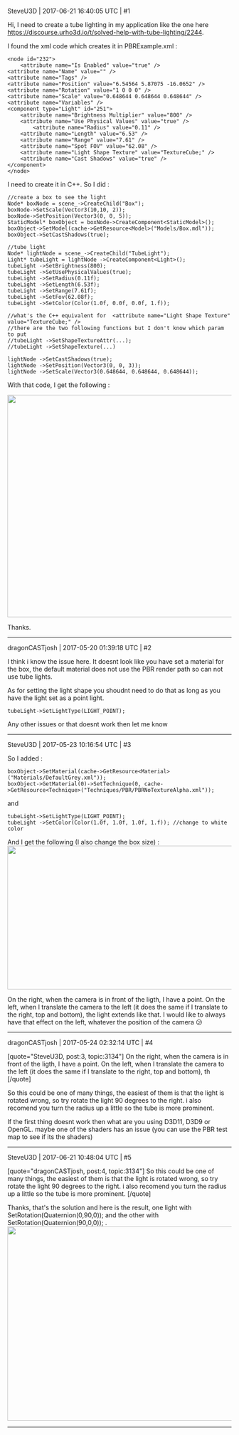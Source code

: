 SteveU3D | 2017-06-21 16:40:05 UTC | #1

Hi,
I need to create a tube lighting in my application like the one here https://discourse.urho3d.io/t/solved-help-with-tube-lighting/2244.

I found the xml code which creates it in PBRExample.xml : 

    <node id="232">
        <attribute name="Is Enabled" value="true" />
	<attribute name="Name" value="" />
	<attribute name="Tags" />
	<attribute name="Position" value="6.54564 5.87075 -16.0652" />
	<attribute name="Rotation" value="1 0 0 0" />
	<attribute name="Scale" value="0.648644 0.648644 0.648644" />
	<attribute name="Variables" />
	<component type="Light" id="251">
	    <attribute name="Brightness Multiplier" value="800" />
	    <attribute name="Use Physical Values" value="true" />
            <attribute name="Radius" value="0.11" />
	    <attribute name="Length" value="6.53" />
	    <attribute name="Range" value="7.61" />
	    <attribute name="Spot FOV" value="62.08" />
	    <attribute name="Light Shape Texture" value="TextureCube;" />
	    <attribute name="Cast Shadows" value="true" />
	</component>
    </node>

I need to create it in C++. So I did : 

    //create a box to see the light
    Node* boxNode = scene_->CreateChild("Box");
    boxNode->SetScale(Vector3(10,10, 2));
    boxNode->SetPosition(Vector3(0, 0, 5));
    StaticModel* boxObject = boxNode->CreateComponent<StaticModel>();
    boxObject->SetModel(cache->GetResource<Model>("Models/Box.mdl"));
    boxObject->SetCastShadows(true);
 
    //tube light
    Node* lightNode = scene_->CreateChild("TubeLight");
    Light* tubeLight = lightNode ->CreateComponent<Light>();
    tubeLight ->SetBrightness(800);
    tubeLight ->SetUsePhysicalValues(true);
    tubeLight ->SetRadius(0.11f);
    tubeLight ->SetLength(6.53f);
    tubeLight ->SetRange(7.61f);
    tubeLight ->SetFov(62.08f);
    tubeLight ->SetColor(Color(1.0f, 0.0f, 0.0f, 1.f));

    //what's the C++ equivalent for  <attribute name="Light Shape Texture" value="TextureCube;" />
    //there are the two following functions but I don't know which param to put
    //tubeLight ->SetShapeTextureAttr(...);
    //tubeLight ->SetShapeTexture(...)

    lightNode ->SetCastShadows(true);
    lightNode ->SetPosition(Vector3(0, 0, 3));
    lightNode ->SetScale(Vector3(0.648644, 0.648644, 0.648644));

With that code, I get the following : 

<img src="//cdck-file-uploads-global.s3.dualstack.us-west-2.amazonaws.com/standard17/uploads/urho3d/original/1X/448c635ed1232f37bd105e891bae5d61a2ffdc79.png" width="582" height="500">

Thanks.

-------------------------

dragonCASTjosh | 2017-05-20 01:39:18 UTC | #2

I think i know the issue here. It doesnt look like you have set a material for the box, the default material does not use the PBR render path so can not use tube lights.

As for setting the light shape you shoudnt need to do that as long as you have the light set as a point light.

    tubeLight->SetLightType(LIGHT_POINT);
Any other issues or that doesnt work then let me know

-------------------------

SteveU3D | 2017-05-23 10:16:54 UTC | #3

So I added : 
    
    boxObject->SetMaterial(cache->GetResource<Material>("Materials/DefaultGrey.xml"));
    boxObject->GetMaterial(0)->SetTechnique(0, cache->GetResource<Technique>("Techniques/PBR/PBRNoTextureAlpha.xml"));
and 

    tubeLight->SetLightType(LIGHT_POINT);
    tubeLight ->SetColor(Color(1.0f, 1.0f, 1.0f, 1.f)); //change to white color

And I get the following (I also change the box size) : 
<img src="//cdck-file-uploads-global.s3.dualstack.us-west-2.amazonaws.com/standard17/uploads/urho3d/original/1X/2092cf637a3097a9abf429713d7976540b9c0ae4.png" width="690" height="323">

On the right, when the camera is in front of the ligth, I have a point. On the left, when I translate the camera to the left (it does the same if I translate to the right, top and bottom), the light extends like that. I would like to always have that effect on the left, whatever the position of the camera :confused:

-------------------------

dragonCASTjosh | 2017-05-24 02:32:14 UTC | #4

[quote="SteveU3D, post:3, topic:3134"]
On the right, when the camera is in front of the ligth, I have a point. On the left, when I translate the camera to the left (it does the same if I translate to the right, top and bottom), th
[/quote]

So this could be one of many things, the easiest of them is that the light is rotated wrong, so try rotate the light 90 degrees to the right. i also recomend you turn the radius up a little so the tube is more prominent.

If the first thing doesnt work then what are you using D3D11, D3D9 or OpenGL. maybe one of the shaders has an issue (you can use the PBR test map to see if its the shaders)

-------------------------

SteveU3D | 2017-06-21 10:48:04 UTC | #5

[quote="dragonCASTjosh, post:4, topic:3134"]
So this could be one of many things, the easiest of them is that the light is rotated wrong, so try rotate the light 90 degrees to the right. i also recomend you turn the radius up a little so the tube is more prominent.
[/quote]

Thanks, that's the solution and here is the result, one light with  SetRotation(Quaternion(0,90,0)); and the other with SetRotation(Quaternion(90,0,0)); .
 <img src="//cdck-file-uploads-global.s3.dualstack.us-west-2.amazonaws.com/standard17/uploads/urho3d/original/1X/0a51209ad14530766acfd1a01677f789d8345834.png" width="690" height="437">

-------------------------

